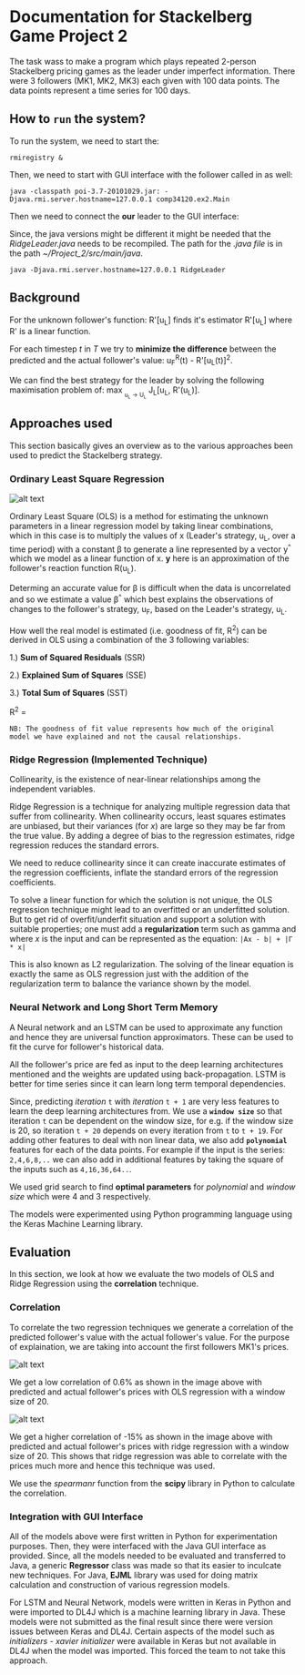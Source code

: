 # Documentation for Stackelberg Game Project 2

The task wass to make a program which plays repeated 2-person Stackelberg pricing games as the leader
under imperfect information. There were 3 followers (MK1, MK2, MK3) each given with 100 data points. The data points represent a time series for 100 days.

## How to `run` the system?

To run the system, we need to start the:

`rmiregistry &`

Then, we need to start with GUI interface with the follower called in as well:

`java -classpath poi-3.7-20101029.jar: -Djava.rmi.server.hostname=127.0.0.1 comp34120.ex2.Main`

Then we need to connect the **our** leader to the GUI interface:

Since, the java versions might be different it might be needed that the *RidgeLeader.java* needs to be recompiled.
The path for the *.java file* is in the path *~/Project_2/src/main/java*.

`java -Djava.rmi.server.hostname=127.0.0.1 RidgeLeader`

## Background

For the unknown follower's function: R'[u<sub>L</sub>] finds it's estimator R'[u<sub>L</sub>] where R' is a linear function.

For each timestep *t* in *T* we try to **minimize the difference** between the predicted and the actual follower's value:   u<sub>F</sub><sup>R</sup>(t) - R'[u<sub>L</sub>(t)]<sup>2</sup>.

We can find the best strategy for the leader by solving the following maximisation problem of: max <sub><sub>u<sub>L</sub></sub> <sub>-></sub> <sub>U<sub>L</sub></sub></sub> J<sub>L</sub>[u<sub>L</sub>, R'(u<sub>L</sub>)].

## Approaches used

This section basically gives an overview as to the various approaches been used to predict the Stackelberg strategy.

### Ordinary Least Square Regression


![alt text](https://i.ytimg.com/vi/gb4qqX4uhYA/hqdefault.jpg "OLS Regression Graph")

Ordinary Least Square (OLS) is a method for estimating the unknown parameters in a linear regression model by taking linear combinations, which in this case is to multiply the values of x (Leader's strategy, u<sub>L</sub>, over a time period) with a constant β to generate a line represented by a vector y<sup>^</sup> which we model as a linear function of x. **y** here is an approximation of the follower's reaction function R(u<sub>L</sub>).

Determing an accurate value for β is difficult when the data is uncorrelated and so we estimate a value β<sup>^</sup> which best explains the observations of changes to the follower's strategy, u<sub>F</sub>, based on the Leader's strategy, u<sub>L</sub>. 

How well the real model is estimated (i.e. goodness of fit, R<sup>2</sup>) can be derived in OLS using a combination of the 3 following variables:

1.) **Sum of Squared Residuals** (SSR)

2.) **Explained Sum of Squares** (SSE)

3.) **Total Sum of Squares** (SST)

R<sup>2</sup> = 


`NB: The goodness of fit value represents how much of the original model we have explained and not the causal relationships.`

### Ridge Regression (Implemented Technique)

Collinearity, is the existence of near-linear relationships among the independent variables. 

Ridge Regression is a technique for analyzing multiple regression data that suffer from collinearity. When
collinearity occurs, least squares estimates are unbiased, but their variances (for *x*) are large so they may be far from
the true value. By adding a degree of bias to the regression estimates, ridge regression reduces the standard errors.

We need to reduce collinearity since it can create inaccurate estimates of the regression coefficients, inflate the standard errors of the regression coefficients.

To solve a linear function for which the solution is not unique, the OLS regression technique might lead to an overfitted or an underfitted solution. But to get rid of overfit/underfit situation and support a solution with suitable properties; one must add a **regularization** term such as gamma and where *x* is the input and can be represented as the equation: `|Ax - b| + |Γ * x|`

This is also known as L2 regularization. The solving of the linear equation is exactly the same as OLS regression just with the addition of the regularization term to balance the variance shown by the model. 


### Neural Network and Long Short Term Memory

A Neural network and an LSTM can be used to approximate any function and hence they are universal function approximators. These can be used to fit the curve for follower's historical data. 

All the follower's price are fed as input to the deep learning architectures mentioned and the weights are updated using back-propagation.
LSTM is better for time series since it can learn long term temporal dependencies.

Since, predicting *iteration* `t` with *iteration*  `t + 1` are very less features to learn the deep learning architectures from. 
We use a **`window size`** so that iteration `t` can be dependent on the window size, for e.g. if the window size is 20, so iteration 
`t + 20` depends on every iteration from `t` to `t + 19`. For adding other features to deal with non linear data, we also add **`polynomial`**
features for each of the data points. For example if the input is the series: `2,4,6,8,..` we can also add in additional features by
taking the square of the inputs such as `4,16,36,64..`.

We used grid search to find **optimal parameters** for *polynomial* and *window size* which were 4 and 3 respectively.

The models were experimented using Python programming language using the Keras Machine Learning library. 

## Evaluation 

In this section, we look at how we evaluate the two models of OLS and Ridge Regression using the **correlation** technique.

### Correlation

To correlate the two regression techniques we generate a correlation of the predicted follower's value with the actual follower's value. For the purpose of explaination, we are taking into account the first followers MK1's prices.

![alt text](linear_regressor_correlation.png "OLS regression correlation with follower's prices")

We get a low correlation of 0.6% as shown in the image above with predicted and actual follower's prices with OLS regression with a window size of 20.

![alt text](ridge_regressor_correlation.png "Ridge regression correlation with follower's prices")

We get a higher correlation of -15% as shown in the image above with predicted and actual follower's prices with ridge regression with a window size of 20. This shows that ridge regression was able to correlate with the prices much more and hence this technique was used. 

We use the *spearmanr* function from the **scipy** library in Python to calculate the correlation.

### Integration with GUI Interface

All of the models above were first written in Python for experimentation purposes. Then, they were interfaced with the Java GUI interface as provided. Since, all the models needed to be evaluated and transferred to Java, a generic **Regressor** class was made so that its easier to inculcate new techniques. For Java, **EJML** library was used for doing matrix calculation and construction of various regression models.

For LSTM and Neural Network, models were written in Keras in Python and were imported to DL4J which is a machine learning library in Java. These models were not submitted as the final result since there were version issues between Keras and DL4J. Certain aspects of the model such as *initializers - xavier initializer* were available in Keras but not available in DL4J when the model was imported. This forced the team to not take this approach.
